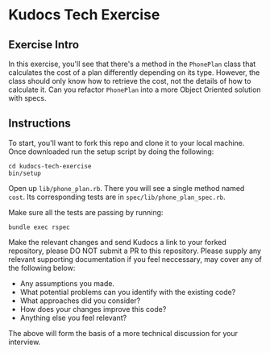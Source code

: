 # Kudocs Tech Exercise

## Exercise Intro

In this exercise, you'll see that there's a method in the `PhonePlan` class that calculates the cost of a plan differently depending on its type. However, the class should only know how to retrieve the cost, not the details of how to calculate it.  Can you refactor `PhonePlan` into a more Object Oriented solution with specs.

## Instructions

To start, you'll want to fork this repo and clone it to your local machine.  Once downloaded run the setup script by doing the following:

    cd kudocs-tech-exercise
    bin/setup

Open up `lib/phone_plan.rb`. There you will see a single method named `cost`. Its corresponding tests are in `spec/lib/phone_plan_spec.rb`.

Make sure all the tests are passing by running:

    bundle exec rspec

Make the relevant changes and send Kudocs a link to your forked repository, please DO NOT submit a PR to this repository.  Please supply any relevant supporting documentation if you feel neccessary, may cover any of the following below:
 
 * Any assumptions you made.
 * What potential problems can you identify with the existing code?
 * What approaches did you consider?
 * How does your changes improve this code?
 * Anything else you feel relevant?

The above will form the basis of a more technical discussion for your interview.